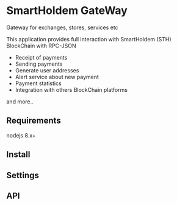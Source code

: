 # SmartHoldem GateWay
Gateway for exchanges, stores, services etc

This application provides full interaction with SmartHoldem (STH) BlockChain with RPC-JSON

- Receipt of payments
- Sending payments
- Generate user addresses
- Alert service about new payment
- Payment statistics
- Integration with others BlockChain platforms

and more..

## Requirements

nodejs 8.x+

## Install

## Settings

## API
